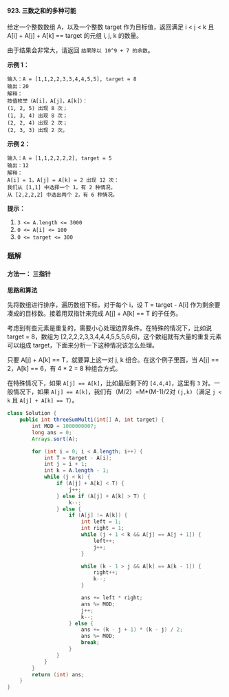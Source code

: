 #### 923. 三数之和的多种可能

给定一个整数数组 A，以及一个整数 target 作为目标值，返回满足 i < j < k 且 A[i] + A[j] + A[k] == target 的元组 i, j, k 的数量。

由于结果会非常大，请返回 `结果除以 10^9 + 7 的余数`。

**示例 1：**

```shell
输入：A = [1,1,2,2,3,3,4,4,5,5], target = 8
输出：20
解释：
按值枚举（A[i]，A[j]，A[k]）：
(1, 2, 5) 出现 8 次；
(1, 3, 4) 出现 8 次；
(2, 2, 4) 出现 2 次；
(2, 3, 3) 出现 2 次。
```

**示例 2：**

```shell
输入：A = [1,1,2,2,2,2], target = 5
输出：12
解释：
A[i] = 1，A[j] = A[k] = 2 出现 12 次：
我们从 [1,1] 中选择一个 1，有 2 种情况，
从 [2,2,2,2] 中选出两个 2，有 6 种情况。
```

**提示：**

1. `3 <= A.length <= 3000`
2. `0 <= A[i] <= 100`
3. `0 <= target <= 300`

### 题解

#### 方法一： 三指针

**思路和算法**

先将数组进行排序，遍历数组下标，对于每个 i，设 T = target - A[i] 作为剩余要凑成的目标数。接着用双指针来完成 A[j] + A[k] == T 的子任务。

考虑到有些元素是重复的，需要小心处理边界条件。在特殊的情况下，比如说 target = 8，数组为 [2,2,2,2,3,3,4,4,4,5,5,5,6,6]，这个数组就有大量的重复元素可以组成 target，下面来分析一下这种情况该怎么处理。

只要 A[j] + A[k] == T，就要算上这一对 j, k 组合。在这个例子里面，当 A[j] == 2，A[k] == 6，有 4 * 2 = 8 种组合方式。

在特殊情况下，如果 `A[j] == A[k]`，比如最后剩下的 `[4,4,4]`，这里有 `3` 对。一般情况下，如果 `A[j] == A[k]`，我们有（M/2）=M*(M-1)/2对 `(j,k)`（满足 `j < k` 且 `A[j] + A[k] == T`）。

```java
class Solution {
    public int threeSumMulti(int[] A, int target) {
        int MOD = 1000000007;
        long ans = 0;
        Arrays.sort(A);

        for (int i = 0; i < A.length; i++) {
            int T = target - A[i];
            int j = i + 1;
            int k = A.length - 1;
            while (j < k) {
                if (A[j] + A[k] < T) {
                    j++;
                } else if (A[j] + A[k] > T) {
                    k--;
                } else {
                    if (A[j] != A[k]) {
                        int left = 1;
                        int right = 1;
                        while (j + 1 < k && A[j] == A[j + 1]) {
                            left++;
                            j++;
                        }

                        while (k - 1 > j && A[k] == A[k - 1]) {
                            right++;
                            k--;
                        }

                        ans += left * right;
                        ans %= MOD;
                        j++;
                        k--;
                    } else {
                        ans += (k - j + 1) * (k - j) / 2;
                        ans %= MOD;
                        break;
                    }
                }
            }
        }
        return (int) ans;
    }
}
```

